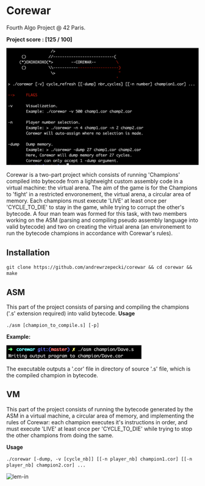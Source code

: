 # Corewar
Fourth Algo Project @ 42 Paris.

**Project score : [125 / 100]**

![corewar](png/corewar_usage.png)

Corewar is a two-part project which consists of running 'Champions' compiled into bytecode from a lightweight custom assembly code in a virtual machine: the virtual arena.
The aim of the game is for the Champions to 'fight' in a restricted envoronement, the virtual arena, a circular area of memory. Each champions must execute 'LIVE' at least once per 'CYCLE_TO_DIE' to stay in the game, while trying to corrupt the other's bytecode.
A four man team was formed for this task, with two members working on the ASM (parsing and compiling pseudo assembly language into valid bytecode) and two on creating the virtual arena (an environement to run the bytecode champions in accordance with Corewar's rules). 

## Installation

```
git clone https://github.com/andrewrzepecki/corewar && cd corewar && make

```
## ASM
This part of the project consists of parsing and compiling the champions ('.s' extension required) into valid bytecode.
**Usage**
```
./asm [champion_to_compile.s] [-p]
```
**Example:**

![corewar](png/asm_usage.png)

The executable outputs a '.cor' file in directory of source '.s' file, which is the compiled champion in bytecode.

## VM
This part of the project consists of running the bytecode generated by the ASM in a virtual machine, a circular area of memory, and implementing the rules of Corewar: each champion executes it's instructions in order, and must execute 'LIVE' at least once per 'CYCLE_TO_DIE' while trying to stop the other champions from doing the same.

**Usage**

```
./corewar [-dump, -v [cycle_nb]] [[-n player_nb] champion1.cor] [[-n player_nb] champion2.cor] ...
```

![lem-in](https://i.ibb.co/7pSmxPM/Screen-Shot-2019-10-28-at-1-20-03-PM.png)
